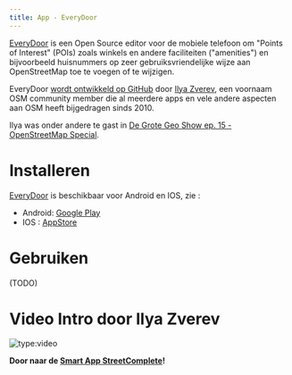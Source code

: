 ```yaml
---
title: App - EveryDoor
---
```


[EveryDoor](https://every-door.app/) is een 
Open Source editor voor de mobiele telefoon om "Points of Interest" (POIs) zoals winkels en 
andere faciliteiten ("amenities") en bijvoorbeeld huisnummers op
zeer gebruiksvriendelijke wijze aan OpenStreetMap toe te voegen of te wijzigen.

EveryDoor [wordt ontwikkeld op GitHub](https://github.com/zverik/every_door) 
door [Ilya Zverev](https://www.openstreetmap.org/user/Zverik), 
een voornaam OSM community member die
al meerdere apps en vele andere aspecten aan OSM heeft bijgedragen sinds 2010.

Ilya was onder andere te gast 
in [De Grote Geo Show ep. 15 - OpenStreetMap Special](https://tv.osgeo.nl/episode/episode-0015/).

# Installeren

[EveryDoor](https://every-door.app/) is beschikbaar voor Android en IOS, zie :

* Android: [Google Play](https://play.google.com/store/apps/details?id=info.zverev.ilya.every_door)
* IOS : [AppStore](https://apps.apple.com/app/every-door/id1621945342)

# Gebruiken

(TODO)

# Video Intro door Ilya Zverev

![type:video](https://www.youtube.com/embed/oQao9KgC5f8)

**Door naar de [Smart App StreetComplete](streetcomplete.md)!**
